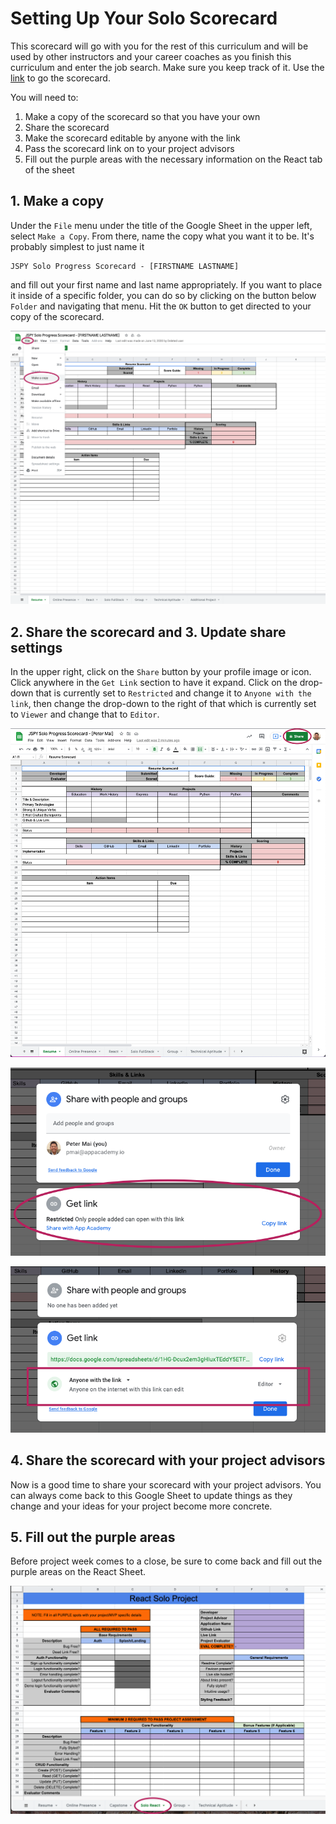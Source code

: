 # Setting Up Your Solo Scorecard

This scorecard will go with you for the rest of this curriculum and will be used
by other instructors and your career coaches as you finish this curriculum and
enter the job search. Make sure you keep track of it. Use the [link] to go the
scorecard.

You will need to:

1. Make a copy of the scorecard so that you have your own
2. Share the scorecard
3. Make the scorecard editable by anyone with the link
4. Pass the scorecard link on to your project advisors
5. Fill out the purple areas with the necessary information on the React tab of
   the sheet

## 1. Make a copy

Under the `File` menu under the title of the Google Sheet in the upper left,
select `Make a Copy`. From there, name the copy what you want it to be. It's
probably simplest to just name it

```plaintext
JSPY Solo Progress Scorecard - [FIRSTNAME LASTNAME]
```

and fill out your first name and last name appropriately. If you want to place
it inside of a specific folder, you can do so by clicking on the button below
`Folder` and navigating that menu. Hit the `OK` button to get directed to your
copy of the scorecard.

![scorecard-make-a-copy]

## 2. Share the scorecard and 3. Update share settings

In the upper right, click on the `Share` button by your profile image or icon.
Click anywhere in the `Get Link` section to have it expand. Click on the
drop-down that is currently set to `Restricted` and change it to `Anyone with
the link`, then change the drop-down to the right of that which is currently set
to `Viewer` and change that to `Editor`.

![scorecard-share-button]

![scorecard-get-link]

![scorecard-update-link-settings]

## 4. Share the scorecard with your project advisors

Now is a good time to share your scorecard with your project advisors. You can
always come back to this Google Sheet to update things as they change and your
ideas for your project become more concrete.

## 5. Fill out the purple areas

Before project week comes to a close, be sure to come back and fill out the
purple areas on the React Sheet.

![scorecard-react-sheet]

[link]: https://docs.google.com/spreadsheets/d/1PyE9n_ElA_POUO15HIu-V4VscU_qvvroyTrdfQRZj8o/edit#gid=432232862
[scorecard-make-a-copy]: ./assets/scorecard-make-a-copy.png
[scorecard-share-button]: ./assets/scorecard-share-button.png
[scorecard-get-link]: ./assets/scorecard-get-link.png
[scorecard-update-link-settings]: ./assets/scorecard-update-link-settings.png
[scorecard-react-sheet]: ./assets/scorecard-react-sheet.png
